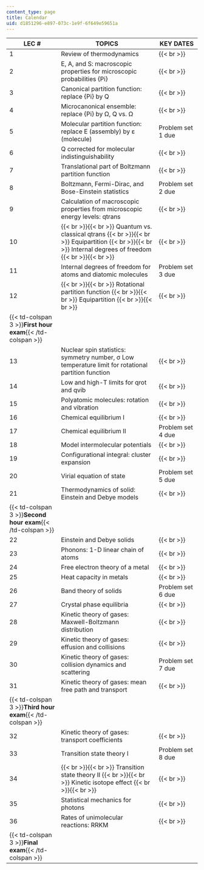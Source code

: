 ```yaml
---
content_type: page
title: Calendar
uid: d1851296-e897-073c-1e9f-6f649e59651a
---
```


| LEC # | TOPICS | KEY DATES |
| --- | --- | --- |
| 1 | Review of thermodynamics |   {{< br >}} |
| 2 | E, A, and S: macroscopic properties for microscopic probabilities {Pi} |   {{< br >}} |
| 3 | Canonical partition function: replace {Pi} by Q |   {{< br >}} |
| 4 | Microcanonical ensemble: replace {Pi} by Ω, Q vs. Ω |   {{< br >}} |
| 5 | Molecular partition function: replace E (assembly) by ε (molecule) | Problem set 1 due |
| 6 | Q corrected for molecular indistinguishability |   {{< br >}} |
| 7 | Translational part of Boltzmann partition function |   {{< br >}} |
| 8 | Boltzmann, Fermi-Dirac, and Bose-Einstein statistics | Problem set 2 due |
| 9 | Calculation of macroscopic properties from microscopic energy levels: qtrans |   {{< br >}} |
| 10 |  {{< br >}}{{< br >}} Quantum vs. classical qtrans {{< br >}}{{< br >}} Equipartition {{< br >}}{{< br >}} Internal degrees of freedom {{< br >}}{{< br >}}  |   {{< br >}} |
| 11 | Internal degrees of freedom for atoms and diatomic molecules | Problem set 3 due |
| 12 |  {{< br >}}{{< br >}} Rotational partition function {{< br >}}{{< br >}} Equipartition {{< br >}}{{< br >}}  |   {{< br >}} |
| {{< td-colspan 3 >}}**First hour exam**{{< /td-colspan >}} |||
| 13 | Nuclear spin statistics: symmetry number, σ Low temperature limit for rotational partition function |   {{< br >}} |
| 14 | Low and high-T limits for qrot and qvib |   {{< br >}} |
| 15 | Polyatomic molecules: rotation and vibration |   {{< br >}} |
| 16 | Chemical equilibrium I |   {{< br >}} |
| 17 | Chemical equilibrium II | Problem set 4 due |
| 18 | Model intermolecular potentials |   {{< br >}} |
| 19 | Configurational integral: cluster expansion |   {{< br >}} |
| 20 | Virial equation of state | Problem set 5 due |
| 21 | Thermodynamics of solid: Einstein and Debye models |   {{< br >}} |
| {{< td-colspan 3 >}}**Second hour exam**{{< /td-colspan >}} |||
| 22 | Einstein and Debye solids |   {{< br >}} |
| 23 | Phonons: 1-D linear chain of atoms |   {{< br >}} |
| 24 | Free electron theory of a metal |   {{< br >}} |
| 25 | Heat capacity in metals |   {{< br >}} |
| 26 | Band theory of solids | Problem set 6 due |
| 27 | Crystal phase equilibria |   {{< br >}} |
| 28 | Kinetic theory of gases: Maxwell-Boltzmann distribution |   {{< br >}} |
| 29 | Kinetic theory of gases: effusion and collisions |   {{< br >}} |
| 30 | Kinetic theory of gases: collision dynamics and scattering | Problem set 7 due |
| 31 | Kinetic theory of gases: mean free path and transport |   {{< br >}} |
| {{< td-colspan 3 >}}**Third hour exam**{{< /td-colspan >}} |||
| 32 | Kinetic theory of gases: transport coefficients |   {{< br >}} |
| 33 | Transition state theory I | Problem set 8 due |
| 34 |  {{< br >}}{{< br >}} Transition state theory II {{< br >}}{{< br >}} Kinetic isotope effect {{< br >}}{{< br >}}  |   {{< br >}} |
| 35 | Statistical mechanics for photons |   {{< br >}} |
| 36 | Rates of unimolecular reactions: RRKM |   {{< br >}} |
| {{< td-colspan 3 >}}**Final exam**{{< /td-colspan >}} ||